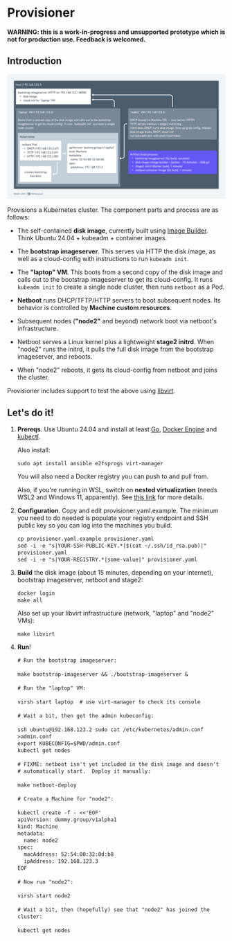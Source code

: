 # Provisioner

**WARNING: this is a work-in-progress and unsupported prototype which is not for
production use.  Feedback is welcomed.**


## Introduction

![Architecture](/docs/images/architecture.png)

Provisions a Kubernetes cluster.  The component parts and process are as
follows:

- The self-contained **disk image**, currently built using [Image
  Builder](https://github.com/kubernetes-sigs/image-builder).  Think Ubuntu
  24.04 + kubeadm + container images.

- The **bootstrap imageserver**.  This serves via HTTP the disk image, as well
  as a cloud-config with instructions to run `kubeadm init`.

- The **"laptop" VM**.  This boots from a second copy of the disk image and
  calls out to the bootstrap imageserver to get its cloud-config.  It runs
  `kubeadm init` to create a single node cluster, then runs `netboot` as a Pod.

- **Netboot** runs DHCP/TFTP/HTTP servers to boot subsequent nodes.  Its
  behavior is controlled by **Machine custom resources**.

- Subsequent nodes (**"node2"** and beyond) network boot via netboot's
  infrastructure.

- Netboot serves a Linux kernel plus a lightweight **stage2 initrd**.  When
  "node2" runs the initrd, it pulls the full disk image from the bootstrap
  imageserver, and reboots.

- When "node2" reboots, it gets its cloud-config from netboot and joins the
  cluster.

Provisioner includes support to test the above using
[libvirt](https://libvirt.org/).


## Let's do it!

1. **Prereqs**.  Use Ubuntu 24.04 and install at least [Go](https://go.dev/dl/),
   [Docker Engine](https://docs.docker.com/engine/install/ubuntu/) and
   [kubectl](https://kubernetes.io/docs/tasks/tools/install-kubectl-linux/).

   Also install:

   ```shell
   sudo apt install ansible e2fsprogs virt-manager
   ```

   You will also need a Docker registry you can push to and pull from.

   Also, if you're running in WSL, switch on **nested virtualization** (needs
   WSL2 and Windows 11, apparently).  See [this
   link](https://learn.microsoft.com/en-us/windows/wsl/wsl-config#wslconfig) for
   more details.

1. **Configuration**.  Copy and edit provisioner.yaml.example.  The minimum you
   need to do needed is populate your registry endpoint and SSH public key so
   you can log into the machines you build.

   ```shell
   cp provisioner.yaml.example provisioner.yaml
   sed -i -e "s|YOUR-SSH-PUBLIC-KEY.*|$(cat ~/.ssh/id_rsa.pub)|" provisioner.yaml
   sed -i -e "s|YOUR-REGISTRY.*|some-value|" provisioner.yaml
   ```

1. **Build** the disk image (about 15 minutes, depending on your internet),
   bootstrap imageserver, netboot and stage2:

   ```shell
   docker login
   make all
   ```

   Also set up your libvirt infrastructure (network, "laptop" and "node2" VMs):

   ```shell
   make libvirt
   ```

1. **Run**!

   ```shell
   # Run the bootstrap imageserver:

   make bootstrap-imageserver && ./bootstrap-imageserver &

   # Run the "laptop" VM:

   virsh start laptop  # use virt-manager to check its console

   # Wait a bit, then get the admin kubeconfig:

   ssh ubuntu@192.168.123.2 sudo cat /etc/kubernetes/admin.conf >admin.conf
   export KUBECONFIG=$PWD/admin.conf
   kubectl get nodes

   # FIXME: netboot isn't yet included in the disk image and doesn't
   # automatically start.  Deploy it manually:

   make netboot-deploy

   # Create a Machine for "node2":

   kubectl create -f - <<'EOF'
   apiVersion: dummy.group/v1alpha1
   kind: Machine
   metadata:
     name: node2
   spec:
     macAddress: 52:54:00:32:0d:b8
     ipAddress: 192.168.123.3
   EOF

   # Now run "node2":

   virsh start node2

   # Wait a bit, then (hopefully) see that "node2" has joined the cluster:

   kubectl get nodes
   ```
